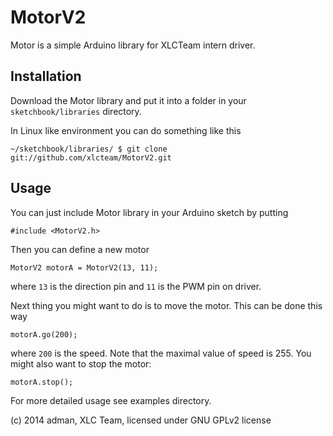 
MotorV2
=======

Motor is a simple Arduino library for XLCTeam intern driver.

Installation
------------

Download the Motor library and put it into a folder in your
`sketchbook/libraries` directory.

In Linux like environment you can do something like this


	~/sketchbook/libraries/ $ git clone git://github.com/xlcteam/MotorV2.git


Usage
-----

You can just include Motor library in your Arduino sketch by putting 


	#include <MotorV2.h>

Then you can define a new motor 
	
	MotorV2 motorA = MotorV2(13, 11);

where `13` is the direction pin and `11` is the PWM pin on driver.


Next thing you might want to do is to move the motor. This can be done this way

	motorA.go(200);

where `200` is the speed. Note that the maximal value of speed is 255. You might
also want to stop the motor:

	motorA.stop();


For more detailed usage see examples directory.

(c) 2014 adman, XLC Team, licensed under GNU GPLv2 license
